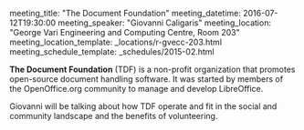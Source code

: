 meeting_title: "The Document Foundation"
meeting_datetime: 2016-07-12T19:30:00
meeting_speaker: "Giovanni Caligaris"
meeting_location: "George Vari Engineering and Computing Centre, Room 203"
meeting_location_template: _locations/r-gvecc-203.html
meeting_schedule_template: _schedules/2015-02.html

**The Document Foundation** (TDF) is a non-profit organization that promotes open-source document handling software. It was started by members of the OpenOffice.org community to manage and develop LibreOffice.

Giovanni will be talking about how TDF operate and fit in the social and community landscape and the benefits of volunteering.
